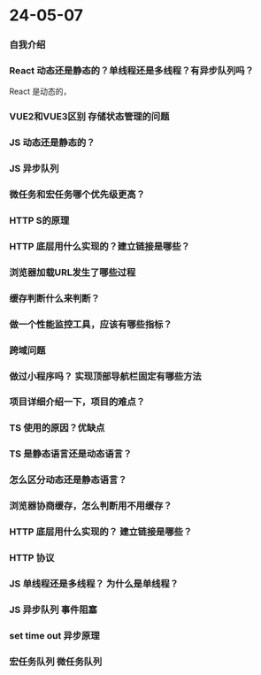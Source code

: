# 24-05-07

### 自我介绍

### React 动态还是静态的？单线程还是多线程？有异步队列吗？

React 是动态的， 

### VUE2和VUE3区别 存储状态管理的问题

### JS 动态还是静态的？

### JS 异步队列

### 微任务和宏任务哪个优先级更高？

### HTTP S的原理

### HTTP 底层用什么实现的？建立链接是哪些？

### 浏览器加载URL发生了哪些过程

### 缓存判断什么来判断？

### 做一个性能监控工具，应该有哪些指标？

### 跨域问题

### 做过小程序吗？ 实现顶部导航栏固定有哪些方法

### 项目详细介绍一下，项目的难点？

### TS 使用的原因？优缺点

### TS 是静态语言还是动态语言？

### 怎么区分动态还是静态语言？

### 浏览器协商缓存，怎么判断用不用缓存？

### HTTP 底层用什么实现的？ 建立链接是哪些？

### HTTP 协议

### JS 单线程还是多线程？   为什么是单线程？

### JS 异步队列 事件阻塞

### set time out 异步原理

### 宏任务队列 微任务队列